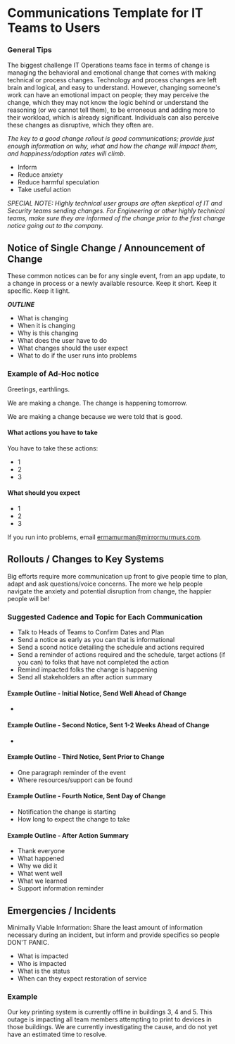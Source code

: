 # Communications Template for IT Teams to Users

### General Tips

The biggest challenge IT Operations teams face in terms of change is managing the behavioral and emotional change that comes with making technical or process changes. Technology and process changes are left brain and logical, and easy to understand. However, changing someone's work can have an emotional impact on people; they may perceive the change, which they may not know the logic behind or understand the reasoning (or we cannot tell them), to be erroneous and adding more to their workload, which is already significant. Individuals can also perceive these changes as disruptive, which they often are. 

*The key to a good change rollout is good communications; provide just enough information on why, what and how the change will impact them, and happiness/adoption rates will climb.*

* Inform
* Reduce anxiety
* Reduce harmful speculation
* Take useful action

_SPECIAL NOTE: Highly technical user groups are often skeptical of IT and Security teams sending changes. For Engineering or other highly technical teams, make sure they are informed of the change prior to the first change notice going out to the company._

## Notice of Single Change / Announcement of Change

These common notices can be for any single event, from an app update, to a change in process or a newly available resource. Keep it short. Keep it specific. Keep it light.

_**OUTLINE**_

* What is changing
* When it is changing
* Why is this changing
* What does the user have to do
* What changes should the user expect
* What to do if the user runs into problems

### Example of Ad-Hoc notice 

Greetings, earthlings.

We are making a change. The change is happening tomorrow.

We are making a change because we were told that is good.

#### What actions you have to take

You have to take these actions:

* 1
* 2
* 3

#### What should you expect

* 1
* 2
* 3

If you run into problems, email ermamurman@mirrormurmurs.com.

## Rollouts / Changes to Key Systems

Big efforts require more communication up front to give people time to plan, adapt and ask questions/voice concerns. The more we help people navigate the anxiety and potential disruption from change, the happier people will be!

### Suggested Cadence and Topic for Each Communication

* Talk to Heads of Teams to Confirm Dates and Plan
* Send a notice as early as you can that is informational
* Send a scond notice detailing the schedule and actions required
* Send a reminder of actions required and the schedule, target actions (if you can) to folks that have not completed the action
* Remind impacted folks the change is happening
* Send all stakeholders an after action summary

#### Example Outline - Initial Notice, Send Well Ahead of Change

* <follow the Ad-hoc template>

#### Example Outline - Second Notice, Sent 1-2 Weeks Ahead of Change

* <follow the Ad-hoc template> 

#### Example Outline - Third Notice, Sent Prior to Change

* One paragraph reminder of the event
* Where resources/support can be found

#### Example Outline - Fourth Notice, Sent Day of Change

* Notification the change is starting
* How long to expect the change to take

#### Example Outline - After Action Summary

* Thank everyone
* What happened
* Why we did it
* What went well
* What we learned
* Support information reminder

## Emergencies / Incidents

Minimally Viable Information: Share the least amount of information necessary during an incident, but inform and provide specifics so people DON'T PANIC.

* What is impacted
* Who is impacted
* What is the status
* When can they expect restoration of service

### Example 

Our key printing system is currently offline in buildings 3, 4 and 5. This outage is impacting all team members attempting to print to devices in those buildings. We are currently investigating the cause, and do not yet have an estimated time to resolve.




